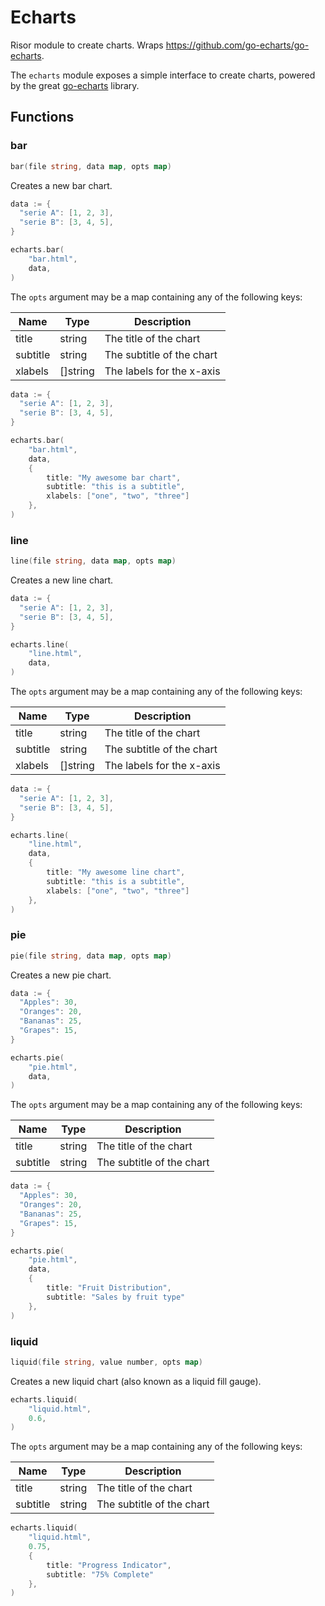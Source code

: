 # Echarts 

Risor module to create charts. Wraps https://github.com/go-echarts/go-echarts.

The `echarts` module exposes a simple interface to create charts, powered by the great [go-echarts](https://github.com/go-echarts/go-echarts) library.

## Functions

### bar

```go filename="Function signature"
bar(file string, data map, opts map)
```

Creates a new bar chart.

```go copy filename="Example"
data := {
  "serie A": [1, 2, 3],
  "serie B": [3, 4, 5],
}

echarts.bar(
	"bar.html",
	data,
)
```

The `opts` argument may be a map containing any of the following keys:

| Name   | Type                          | Description                              |
| ------ | ----------------------------- | ---------------------------------------- |
| title  | string                        | The title of the chart                   |
| subtitle | string                      | The subtitle of the chart                |
| xlabels | []string                      | The labels for the x-axis                |

```go copy filename="Example"
data := {
  "serie A": [1, 2, 3],
  "serie B": [3, 4, 5],
}

echarts.bar(
	"bar.html",
	data,
	{
		title: "My awesome bar chart",
		subtitle: "this is a subtitle",
		xlabels: ["one", "two", "three"]
	},
)
```

### line

```go filename="Function signature"
line(file string, data map, opts map)
```

Creates a new line chart.

```go copy filename="Example"
data := {
  "serie A": [1, 2, 3],
  "serie B": [3, 4, 5],
}

echarts.line(
	"line.html",
	data,
)
```

The `opts` argument may be a map containing any of the following keys:

| Name   | Type                          | Description                              |
| ------ | ----------------------------- | ---------------------------------------- |
| title  | string                        | The title of the chart                   |
| subtitle | string                      | The subtitle of the chart                |
| xlabels | []string                      | The labels for the x-axis                |


```go copy filename="Example"
data := {
  "serie A": [1, 2, 3],
  "serie B": [3, 4, 5],
}

echarts.line(
	"line.html",
	data,
	{
		title: "My awesome line chart",
		subtitle: "this is a subtitle",
		xlabels: ["one", "two", "three"]
	},
)
```

### pie

```go filename="Function signature"
pie(file string, data map, opts map)
```

Creates a new pie chart.

```go copy filename="Example"
data := {
  "Apples": 30,
  "Oranges": 20,
  "Bananas": 25,
  "Grapes": 15,
}

echarts.pie(
	"pie.html",
	data,
)
```

The `opts` argument may be a map containing any of the following keys:

| Name   | Type                          | Description                              |
| ------ | ----------------------------- | ---------------------------------------- |
| title  | string                        | The title of the chart                   |
| subtitle | string                      | The subtitle of the chart                |

```go copy filename="Example"
data := {
  "Apples": 30,
  "Oranges": 20,
  "Bananas": 25,
  "Grapes": 15,
}

echarts.pie(
	"pie.html",
	data,
	{
		title: "Fruit Distribution",
		subtitle: "Sales by fruit type"
	},
)
```

### liquid

```go filename="Function signature"
liquid(file string, value number, opts map)
```

Creates a new liquid chart (also known as a liquid fill gauge).

```go copy filename="Example"
echarts.liquid(
	"liquid.html",
	0.6,
)
```

The `opts` argument may be a map containing any of the following keys:

| Name   | Type                          | Description                              |
| ------ | ----------------------------- | ---------------------------------------- |
| title  | string                        | The title of the chart                   |
| subtitle | string                      | The subtitle of the chart                |

```go copy filename="Example"
echarts.liquid(
	"liquid.html",
	0.75,
	{
		title: "Progress Indicator",
		subtitle: "75% Complete"
	},
)
```